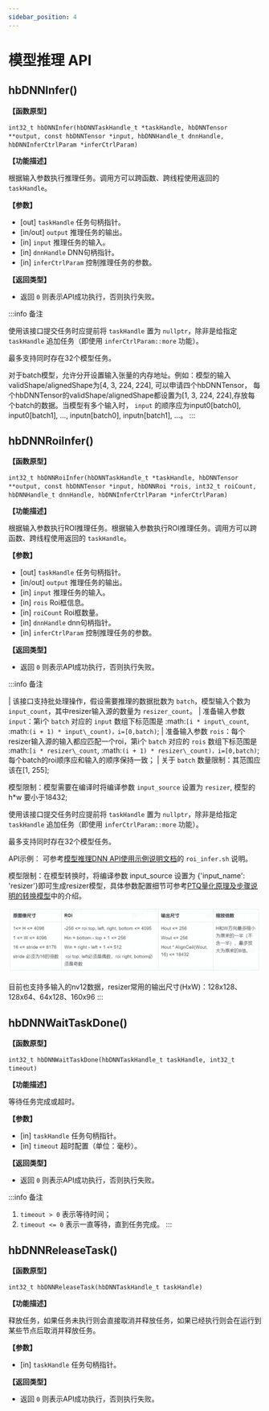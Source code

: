 ```yaml
---
sidebar_position: 4
---
```


# 模型推理 API


## hbDNNInfer()


**【函数原型】**  

``int32_t hbDNNInfer(hbDNNTaskHandle_t *taskHandle, hbDNNTensor **output, const hbDNNTensor *input, hbDNNHandle_t dnnHandle, hbDNNInferCtrlParam *inferCtrlParam)``

**【功能描述】** 

根据输入参数执行推理任务。调用方可以跨函数、跨线程使用返回的 ``taskHandle``。

**【参数】**

- [out]     ``taskHandle``          任务句柄指针。
- [in/out]  ``output``              推理任务的输出。
- [in]      ``input``               推理任务的输入。
- [in]      ``dnnHandle``           DNN句柄指针。
- [in]      ``inferCtrlParam``      控制推理任务的参数。

**【返回类型】** 

- 返回 ``0`` 则表示API成功执行，否则执行失败。

:::info 备注

  使用该接口提交任务时应提前将 ``taskHandle`` 置为 ``nullptr``，除非是给指定 ``taskHandle`` 追加任务（即使用 ``inferCtrlParam::more`` 功能）。

  最多支持同时存在32个模型任务。

  对于batch模型，允许分开设置输入张量的内存地址。例如：模型的输入validShape/alignedShape为[4, 3, 224, 224], 可以申请四个hbDNNTensor， 每个hbDNNTensor的validShape/alignedShape都设置为[1, 3, 224, 224],存放每个batch的数据。当模型有多个输入时， ``input`` 的顺序应为input0[batch0], input0[batch1], ..., inputn[batch0], inputn[batch1], ...。
:::

## hbDNNRoiInfer()


**【函数原型】**  

``int32_t hbDNNRoiInfer(hbDNNTaskHandle_t *taskHandle, hbDNNTensor **output, const hbDNNTensor *input, hbDNNRoi *rois, int32_t roiCount, hbDNNHandle_t dnnHandle, hbDNNInferCtrlParam *inferCtrlParam)``

**【功能描述】** 

根据输入参数执行ROI推理任务。根据输入参数执行ROI推理任务。调用方可以跨函数、跨线程使用返回的 ``taskHandle``。

**【参数】**

- [out]     ``taskHandle``       任务句柄指针。
- [in/out]  ``output``           推理任务的输出。
- [in]      ``input``            推理任务的输入。
- [in]      ``rois``             Roi框信息。
- [in]      ``roiCount``         Roi框数量。
- [in]      ``dnnHandle``        dnn句柄指针。
- [in]      ``inferCtrlParam``   控制推理任务的参数。

**【返回类型】** 

- 返回 ``0`` 则表示API成功执行，否则执行失败。

:::info 备注

  | 该接口支持批处理操作，假设需要推理的数据批数为 ``batch``，模型输入个数为 ``input_count``，其中resizer输入源的数量为 ``resizer_count``。
  | 准备输入参数 ``input``：第i个 ``batch`` 对应的 ``input`` 数组下标范围是 :math:`[i * input\_count`, :math:`(i + 1) * input\_count)，i=[0,batch)`;
  | 准备输入参数 ``rois``：每个resizer输入源的输入都应匹配一个roi，第i个 ``batch`` 对应的 ``rois`` 数组下标范围是 :math:`[i * resizer\_count`, :math:`(i + 1) * resizer\_count)，i=[0,batch)`; 每个batch的roi顺序应和输入的顺序保持一致；
  | 关于 ``batch`` 数量限制：其范围应该在[1, 255];

  模型限制：模型需要在编译时将编译参数 ``input_source`` 设置为 ``resizer``, 模型的 h*w 要小于18432;

  使用该接口提交任务时应提前将 ``taskHandle`` 置为 ``nullptr``，除非是给指定 ``taskHandle`` 追加任务（即使用 ``inferCtrlParam::more`` 功能）。

  最多支持同时存在32个模型任务。

  API示例： 可参考[模型推理DNN API使用示例说明文档](../quant_toolchain_development/horizon_intermediate#api_tutorial)的 ``roi_infer.sh`` 说明。

  模型限制：在模型转换时，将编译参数 input_source 设置为 {'input_name': 'resizer'}即可生成resizer模型，具体参数配置细节可参考[PTQ量化原理及步骤说明的转换模型](../quant_toolchain_development/horizon_intermediate#model_conversion)中的介绍。

  ![resizer](./image/cdev_dnn_api/resizer.png)

  目前也支持多输入的nv12数据，resizer常用的输出尺寸(HxW)：128x128、128x64、64x128、160x96
:::

## hbDNNWaitTaskDone()


**【函数原型】**  

``int32_t hbDNNWaitTaskDone(hbDNNTaskHandle_t taskHandle, int32_t timeout)``

**【功能描述】** 

等待任务完成或超时。

**【参数】**

- [in]  ``taskHandle``         任务句柄指针。
- [in]  ``timeout``            超时配置（单位：毫秒）。

**【返回类型】** 

- 返回 ``0`` 则表示API成功执行，否则执行失败。

:::info 备注

  1. ``timeout > 0`` 表示等待时间；
  2. ``timeout <= 0`` 表示一直等待，直到任务完成。
:::

## hbDNNReleaseTask()


**【函数原型】**  

``int32_t hbDNNReleaseTask(hbDNNTaskHandle_t taskHandle)``

**【功能描述】** 

释放任务，如果任务未执行则会直接取消并释放任务，如果已经执行则会在运行到某些节点后取消并释放任务。

**【参数】**

- [in]  ``taskHandle``         任务句柄指针。

**【返回类型】** 

- 返回 ``0`` 则表示API成功执行，否则执行失败。
